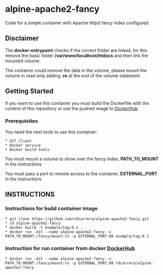 # alpine-apache2-fancy
Code for a simple container with Apache httpd fancy index configured

## Disclaimer
The __docker-entrypoint__ checks if the correct folder are linked, for this remove the basic folder __/var/www/localhost/htdocs__ and then link the mounted volume.

The container could remove the data in the volume, please mount the volume in read only adding __:ro__ at the end of the volume statement.  

## Getting Started
If you want to use this container you must build the Dockerfile with the content of this repository or use the pushed image to [DockerHub](https://hub.docker.com/r/rdcarrera/alpine-apache2-fancy/)

### Prerequisites
You need the next tools to use this container:
```
* GIT Client
* Docker service
* Docker build tools
```
You must mount a volume to show over the fancy index,  __PATH_TO_MOUNT__ in the instructions

You must pass a port to remote access to the container,
__EXTERNAL_PORT__ in the instructions

## INSTRUCTIONS
### Instructions for build container image
```
* git clone https://github.com/rdcarrera/alpine-apache2-fancy.git
* cd alpine-apache2-fancy
* docker build -t example/tag:0.1 .
* docker run -dit --name alpine-apache2-fancy -v PATH_TO_MOUNT:/fancy/mount:ro -p EXTERNAL_PORT:80 example/tag:0.1
```
### Instruction for run container from docker [DockerHub](https://hub.docker.com/r/rdcarrera/alpine-apache2-fancy/)

```
* docker run -dit --name alpine-apache2-fancy -v PATH_TO_MOUNT:/fancy/mount:ro -p EXTERNAL_PORT:80 rdcarrera/alpine-apache2-fancy
```
